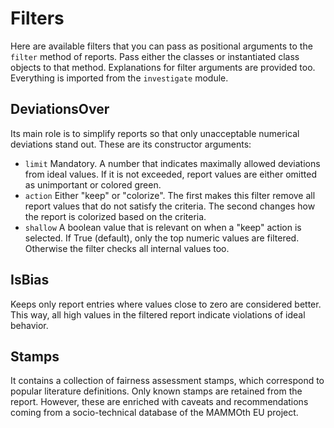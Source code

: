 # Filters

Here are available filters that you can pass as positional arguments to 
the `filter` method of reports. Pass either the classes
or instantiated class objects to that method. Explanations
for filter arguments are provided too. Everything is imported
from the `investigate` module. 

## DeviationsOver

Its main role is to simplify reports so that only unacceptable numerical deviations stand out.
These are its constructor arguments:

- `limit` Mandatory. A number that indicates maximally allowed deviations from ideal values. If it is not exceeded, report values are either omitted as unimportant or colored green.
- `action` Either "keep" or "colorize". The first makes this filter remove all report values that do not satisfy the criteria. The second changes how the report is colorized based on the criteria.
- `shallow` A boolean value that is relevant on when a "keep" action is selected. If True (default), only the top numeric values are filtered. Otherwise the filter checks all internal values too.

## IsBias

Keeps only report entries where values close to zero are considered better.
This way, all high values in the filtered report indicate violations of ideal behavior.

## Stamps

It contains a collection of fairness assessment stamps, which correspond to popular literature definitions.
Only known stamps are retained from the report. However, these are enriched with caveats and recommendations 
coming from a socio-technical database of the MAMMOth EU project.
